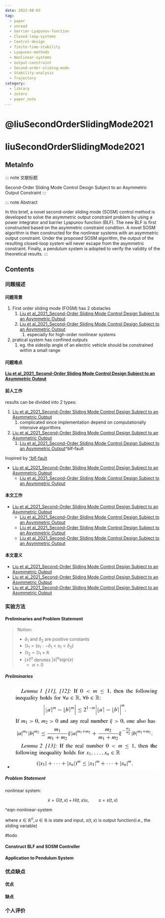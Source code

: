 ```yaml
---
date: 2022-08-03
tag:
  - paper
  - unread
  - barrier-Lyapunov-function
  - Closed-loop-systems
  - Control-design
  - finite-time-stability
  - Lyapunov-methods
  - Nonlinear-systems
  - output-constraint
  - Second-order-sliding-mode
  - Stability-analysis
  - Trajectory
category:
  - library
  - zotero
  - paper_note
---
```


# @liuSecondOrderSlidingMode2021

# liuSecondOrderSlidingMode2021

## MetaInfo

::: note 文献标题

 Second-Order Sliding Mode Control Design Subject to an Asymmetric Output Constraint
:::

::: note Abstract

In this brief, a novel second-order sliding mode (SOSM) control method is developed to solve the asymmetric output constraint problem by using a power integrator and barrier Lyapunov function (BLF). The new BLF is first constructed based on the asymmetric constraint condition. A novel SOSM algorithm is then constructed for the nonlinear systems with an asymmetric output constraint. Under the proposed SOSM algorithm, the output of the resulting closed-loop system will never escape from the asymmetric constraint. Finally, a pendulum system is adopted to verify the validity of the theoretical results.
:::


## Contents

### 问题描述

#### 问题背景


1. First order sliding mode (FOSM) has 2 obstacles
	1. [Liu et al_2021_Second-Order Sliding Mode Control Design Subject to an Asymmetric Output](.//)
	2. [Liu et al_2021_Second-Order Sliding Mode Control Design Subject to an Asymmetric Output](.//)
		1. especially for high-order nonlinear systems
2. pratical system has confined outputs
	1. eg. the sideslip angle of an electric vehicle should be constrained within a small range


#### 问题难点

**[Liu et al_2021_Second-Order Sliding Mode Control Design Subject to an Asymmetric Output](.//)**

#### 前人工作

results can be divided into 2 types:
1. [Liu et al_2021_Second-Order Sliding Mode Control Design Subject to an Asymmetric Output](.//)
	1. complicated since implementation depend on computationally intensive algorithms
2. [Liu et al_2021_Second-Order Sliding Mode Control Design Subject to an Asymmetric Output](.//)
	1. [Liu et al_2021_Second-Order Sliding Mode Control Design Subject to an Asymmetric Output](.//)^blf-fault

Inspired by [^blf-fault](./#^blf-fault)
- [Liu et al_2021_Second-Order Sliding Mode Control Design Subject to an Asymmetric Output](.//)
	- [Liu et al_2021_Second-Order Sliding Mode Control Design Subject to an Asymmetric Output](.//)
#### 本文工作

- [Liu et al_2021_Second-Order Sliding Mode Control Design Subject to an Asymmetric Output](.//)
	- [Liu et al_2021_Second-Order Sliding Mode Control Design Subject to an Asymmetric Output](.//)
	- [Liu et al_2021_Second-Order Sliding Mode Control Design Subject to an Asymmetric Output](.//)
	- [Liu et al_2021_Second-Order Sliding Mode Control Design Subject to an Asymmetric Output](.//)

#### 本文意义

- [Liu et al_2021_Second-Order Sliding Mode Control Design Subject to an Asymmetric Output](.//)
- [Liu et al_2021_Second-Order Sliding Mode Control Design Subject to an Asymmetric Output](.//)
- [Liu et al_2021_Second-Order Sliding Mode Control Design Subject to an Asymmetric Output](.//)

### 实验方法

#### Preliminaries and Problem Statement

> Notion:
> - $\delta_1$ and $\delta_2$ are positive constants
> - $\mathbb{D} _1=\left\{ s_1:-\delta _1<s_1<\delta _2 \right\}$
> - $\mathbb{D} _2=\mathbb{D} _1\times \mathbb{R}$
> - $\lfloor x\rceil^{\alpha}$ denotes $\left| x \right|^{\alpha}\mathrm{sign}\left( x \right)$
> 	- $\alpha >0$

##### Preliminaries

- ![Pasted image 20220803105659](./assets/Pasted-image-20220803105659.png)

##### Problem Statement

nonlinear system:

$$
\dot{x}=G\left( t,x \right) +H\left( t,x \right) u,\qquad s=s\left( t,x \right) 
$$

^eqn-nonlinear-system

where $x\in \mathbb{R}^n, u\in \mathbb{R}$ is state and input, $s(t,x)$ is output function(i.e., the sliding variable)

#todo


#### Construct BLF and SOSM Controller


#### Application to Pendulum System



### 优点缺点

#### 优点

#### 缺点

### 个人评价
